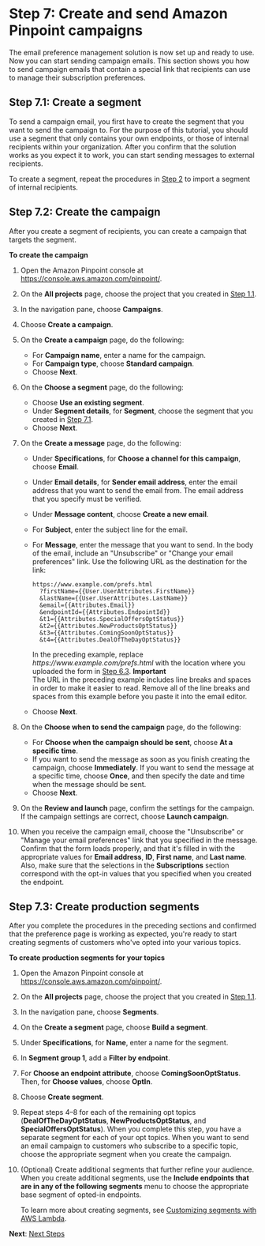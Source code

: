 # Step 7: Create and send Amazon Pinpoint campaigns<a name="tutorials-email-prefs-part-7"></a>

The email preference management solution is now set up and ready to use\. Now you can start sending campaign emails\. This section shows you how to send campaign emails that contain a special link that recipients can use to manage their subscription preferences\.

## Step 7\.1: Create a segment<a name="tutorials-email-prefs-part-7-create-segment"></a>

To send a campaign email, you first have to create the segment that you want to send the campaign to\. For the purpose of this tutorial, you should use a segment that only contains your own endpoints, or those of internal recipients within your organization\. After you confirm that the solution works as you expect it to work, you can start sending messages to external recipients\.

To create a segment, repeat the procedures in [Step 2](tutorials-email-prefs-part-2.md) to import a segment of internal recipients\.

## Step 7\.2: Create the campaign<a name="tutorials-email-prefs-part-7-create-campaign"></a>

After you create a segment of recipients, you can create a campaign that targets the segment\.

**To create the campaign**

1. Open the Amazon Pinpoint console at [https://console\.aws\.amazon\.com/pinpoint/](https://console.aws.amazon.com/pinpoint/)\.

1. On the **All projects** page, choose the project that you created in [Step 1\.1](tutorials-email-prefs-part-1.md#tutorials-email-prefs-part-1-create-project)\.

1. In the navigation pane, choose **Campaigns**\.

1. Choose **Create a campaign**\.

1. On the **Create a campaign** page, do the following:
   + For **Campaign name**, enter a name for the campaign\.
   + For **Campaign type**, choose **Standard campaign**\.
   + Choose **Next**\.

1. On the **Choose a segment** page, do the following:
   + Choose **Use an existing segment**\.
   + Under **Segment details**, for **Segment**, choose the segment that you created in [Step 7\.1](#tutorials-email-prefs-part-7-create-segment)\.
   + Choose **Next**\.

1. On the **Create a message** page, do the following:
   + Under **Specifications**, for **Choose a channel for this campaign**, choose **Email**\.
   + Under **Email details**, for **Sender email address**, enter the email address that you want to send the email from\. The email address that you specify must be verified\.
   + Under **Message content**, choose **Create a new email**\.
   + For **Subject**, enter the subject line for the email\.
   + For **Message**, enter the message that you want to send\. In the body of the email, include an "Unsubscribe" or "Change your email preferences" link\. Use the following URL as the destination for the link:

     ```
     https://www.example.com/prefs.html
       ?firstName={{User.UserAttributes.FirstName}}
       &lastName={{User.UserAttributes.LastName}}
       &email={{Attributes.Email}}
       &endpointId={{Attributes.EndpointId}}
       &t1={{Attributes.SpecialOffersOptStatus}}
       &t2={{Attributes.NewProductsOptStatus}}
       &t3={{Attributes.ComingSoonOptStatus}}  
       &t4={{Attributes.DealOfTheDayOptStatus}}
     ```

     In the preceding example, replace *https://www\.example\.com/prefs\.html* with the location where you uploaded the form in [Step 6\.3](tutorials-email-prefs-part-6.md#tutorials-email-prefs-part-6-upload-form)\.
**Important**  
The URL in the preceding example includes line breaks and spaces in order to make it easier to read\. Remove all of the line breaks and spaces from this example before you paste it into the email editor\.
   + Choose **Next**\.

1. On the **Choose when to send the campaign** page, do the following:
   + For **Choose when the campaign should be sent**, choose **At a specific time**\.
   + If you want to send the message as soon as you finish creating the campaign, choose **Immediately**\. If you want to send the message at a specific time, choose **Once**, and then specify the date and time when the message should be sent\.
   + Choose **Next**\.

1. On the **Review and launch** page, confirm the settings for the campaign\. If the campaign settings are correct, choose **Launch campaign**\.

1. When you receive the campaign email, choose the "Unsubscribe" or "Manage your email preferences" link that you specified in the message\. Confirm that the form loads properly, and that it's filled in with the appropriate values for **Email address**, **ID**, **First name**, and **Last name**\. Also, make sure that the selections in the **Subscriptions** section correspond with the opt\-in values that you specified when you created the endpoint\.

## Step 7\.3: Create production segments<a name="tutorials-email-prefs-part-7-create-prod-segments"></a>

After you complete the procedures in the preceding sections and confirmed that the preference page is working as expected, you're ready to start creating segments of customers who've opted into your various topics\.

**To create production segments for your topics**

1. Open the Amazon Pinpoint console at [https://console\.aws\.amazon\.com/pinpoint/](https://console.aws.amazon.com/pinpoint/)\.

1. On the **All projects** page, choose the project that you created in [Step 1\.1](tutorials-email-prefs-part-1.md#tutorials-email-prefs-part-1-create-project)\.

1. In the navigation pane, choose **Segments**\.

1. On the **Create a segment** page, choose **Build a segment**\.

1. Under **Specifications**, for **Name**, enter a name for the segment\.

1. In **Segment group 1**, add a **Filter by endpoint**\.

1. For **Choose an endpoint attribute**, choose **ComingSoonOptStatus**\. Then, for **Choose values**, choose **OptIn**\.

1. Choose **Create segment**\.

1. Repeat steps 4–8 for each of the remaining opt topics \(**DealOfTheDayOptStatus**, **NewProductsOptStatus**, and **SpecialOffersOptStatus**\)\. When you complete this step, you have a separate segment for each of your opt topics\. When you want to send an email campaign to customers who subscribe to a specific topic, choose the appropriate segment when you create the campaign\.

1. \(Optional\) Create additional segments that further refine your audience\. When you create additional segments, use the **Include endpoints that are in any of the following segments** menu to choose the appropriate base segment of opted\-in endpoints\.

   To learn more about creating segments, see [Customizing segments with AWS Lambda](segments-dynamic.md)\.

**Next**: [Next Steps](tutorials-email-prefs-next-steps.md)